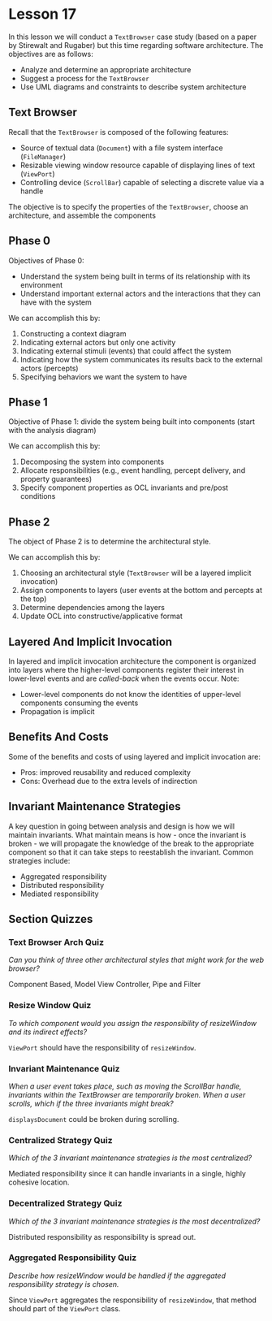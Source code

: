# Lesson 17

In this lesson we will conduct a `TextBrowser` case study (based on a paper by Stirewalt and Rugaber) but this time regarding software architecture. The objectives are as follows:

- Analyze and determine an appropriate architecture
- Suggest a process for the `TextBrowser`
- Use UML diagrams and constraints to describe system architecture

## Text Browser

Recall that the `TextBrowser` is composed of the following features:

- Source of textual data (`Document`) with a file system interface (`FileManager`)
- Resizable viewing window resource capable of displaying lines of text (`ViewPort`)
- Controlling device (`ScrollBar`) capable of selecting a discrete value via a handle

The objective is to specify the properties of the `TextBrowser`, choose an architecture, and assemble the components

## Phase 0

Objectives of Phase 0:

- Understand the system being built in terms of its relationship with its environment
- Understand important external actors and the interactions that they can have with the system

We can accomplish this by:

1. Constructing a context diagram
2. Indicating external actors but only one activity
3. Indicating external stimuli (events) that could affect the system
4. Indicating how the system communicates its results back to the external actors (percepts)
5. Specifying behaviors we want the system to have

## Phase 1

Objective of Phase 1: divide the system being built into components (start with the analysis diagram)

We can accomplish this by:

1. Decomposing the system into components
2. Allocate responsibilities (e.g., event handling, percept delivery, and property guarantees)
3. Specify component properties as OCL invariants and pre/post conditions

## Phase 2

The object of Phase 2 is to determine the architectural style.

We can accomplish this by:

1. Choosing an architectural style (`TextBrowser` will be a layered implicit invocation)
2. Assign components to layers (user events at the bottom and percepts at the top)
3. Determine dependencies among the layers
4. Update OCL into constructive/applicative format

## Layered And Implicit Invocation

In layered and implicit invocation architecture the component is organized into layers where the higher-level components register their interest in lower-level events and are _called-back_ when the events occur. Note:

- Lower-level components do not know the identities of upper-level components consuming the events
- Propagation is implicit

## Benefits And Costs

Some of the benefits and costs of using layered and implicit invocation are:

- Pros: improved reusability and reduced complexity
- Cons: Overhead due to the extra levels of indirection

## Invariant Maintenance Strategies

A key question in going between analysis and design is how we will maintain invariants. What maintain means is how - once the invariant is broken - we will propagate the knowledge of the break to the appropriate component so that it can take steps to reestablish the invariant. Common strategies include:

- Aggregated responsibility
- Distributed responsibility
- Mediated responsibility

## Section Quizzes

### Text Browser Arch Quiz

_Can you think of three other architectural styles that might work for the web browser?_

Component Based, Model View Controller, Pipe and Filter

### Resize Window Quiz

_To which component would you assign the responsibility of resizeWindow and its indirect effects?_

`ViewPort` should have the responsibility of `resizeWindow`.

### Invariant Maintenance Quiz

_When a user event takes place, such as moving the ScrollBar handle, invariants within the TextBrowser are temporarily broken. When a user scrolls, which if the three invariants might break?_

`displaysDocument` could be broken during scrolling.

### Centralized Strategy Quiz

_Which of the 3 invariant maintenance strategies is the most centralized?_

Mediated responsibility since it can handle invariants in a single, highly cohesive location.

### Decentralized Strategy Quiz

_Which of the 3 invariant maintenance strategies is the most decentralized?_

Distributed responsibility as responsibility is spread out.

### Aggregated Responsibility Quiz

_Describe how resizeWindow would be handled if the aggregated responsibility strategy is chosen._

Since `ViewPort` aggregates the responsibility of `resizeWindow`, that method should part of the `ViewPort` class.
